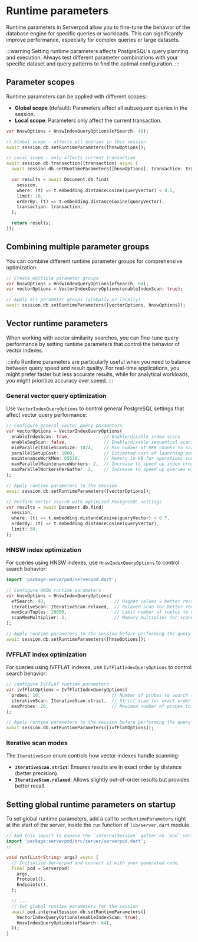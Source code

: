 # Runtime parameters

Runtime parameters in Serverpod allow you to fine-tune the behavior of the database engine for specific queries or workloads. This can significantly improve performance, especially for complex queries or large datasets.

:::warning
Setting runtime parameters affects PostgreSQL's query planning and execution. Always test different parameter combinations with your specific dataset and query patterns to find the optimal configuration.
:::

## Parameter scopes

Runtime parameters can be applied with different scopes:

- **Global scope** (default): Parameters affect all subsequent queries in the session.
- **Local scope**: Parameters only affect the current transaction.

```dart
var hnswOptions = HnswIndexQueryOptions(efSearch: 40);

// Global scope - affects all queries in this session
await session.db.setRuntimeParameters([hnswOptions]);

// Local scope - only affects current transaction
await session.db.transaction((transaction) async {
  await session.db.setRuntimeParameters([hnswOptions], transaction: transaction);

  var results = await Document.db.find(
    session,
    where: (t) => t.embedding.distanceCosine(queryVector) < 0.5,
    limit: 10,
    orderBy: (t) => t.embedding.distanceCosine(queryVector),
    transaction: transaction,
  );

  return results;
});
```

## Combining multiple parameter groups

You can combine different runtime parameter groups for comprehensive optimization:

```dart
// Create multiple parameter groups
var hnswOptions = HnswIndexQueryOptions(efSearch: 64);
var vectorOptions = VectorIndexQueryOptions(enableIndexScan: true);

// Apply all parameter groups (globally or locally)
await session.db.setRuntimeParameters([vectorOptions, hnswOptions]);
```

## Vector runtime parameters

When working with vector similarity searches, you can fine-tune query performance by setting runtime parameters that control the behavior of vector indexes.

:::info
Runtime parameters are particularly useful when you need to balance between query speed and result quality. For real-time applications, you might prefer faster but less accurate results, while for analytical workloads, you might prioritize accuracy over speed.
:::

### General vector query optimization

Use `VectorIndexQueryOptions` to control general PostgreSQL settings that affect vector query performance:

```dart
// Configure general vector query parameters
var vectorOptions = VectorIndexQueryOptions(
  enableIndexScan: true,             // Enable/disable index scans
  enableSeqScan: false,              // Enable/disable sequential scans
  minParallelTableScanSize: 1024,    // Min number of 8KB chunks to scan before parallelizing scans
  parallelSetupCost: 1000,           // Estimated cost of launching parallel worker processes
  maintenanceWorkMem: 65536,         // Memory in KB for operations such as index creation
  maxParallelMaintenanceWorkers: 2,  // Increase to speed up index creation on large tables
  maxParallelWorkersPerGather: 2,    // Increase to speed up queries without an index
);

// Apply runtime parameters to the session
await session.db.setRuntimeParameters([vectorOptions]);

// Perform vector search with optimized PostgreSQL settings
var results = await Document.db.find(
  session,
  where: (t) => t.embedding.distanceCosine(queryVector) < 0.7,
  orderBy: (t) => t.embedding.distanceCosine(queryVector),
  limit: 50,
);
```

### HNSW index optimization

For queries using HNSW indexes, use `HnswIndexQueryOptions` to control search behavior:

```dart
import 'package:serverpod/serverpod.dart';

// Configure HNSW runtime parameters
var hnswOptions = HnswIndexQueryOptions(
  efSearch: 40,                          // Higher values = better recall, slower search
  iterativeScan: IterativeScan.relaxed,  // Relaxed scan for better recall
  maxScanTuples: 20000,                  // Limit number of tuples to scan
  scanMemMultiplier: 2,                  // Memory multiplier for scanning
);

// Apply runtime parameters to the session before performing the query
await session.db.setRuntimeParameters([hnswOptions]);
```

### IVFFLAT index optimization

For queries using IVFFLAT indexes, use `IvfFlatIndexQueryOptions` to control search behavior:

```dart
// Configure IVFFLAT runtime parameters
var ivfFlatOptions = IvfFlatIndexQueryOptions(
  probes: 10,                           // Number of probes to search (higher = better recall)
  iterativeScan: IterativeScan.strict,  // Strict scan for exact order by distance
  maxProbes: 20,                        // Maximum number of probes to use
);

// Apply runtime parameters to the session before performing the query
await session.db.setRuntimeParameters([ivfFlatOptions]);
```

### Iterative scan modes

The `IterativeScan` enum controls how vector indexes handle scanning:

- **`IterativeScan.strict`**: Ensures results are in exact order by distance (better precision).
- **`IterativeScan.relaxed`**: Allows slightly out-of-order results but provides better recall.

## Setting global runtime parameters on startup

To set global runtime parameters, add a call to `setRuntimeParameters` right at the start of the server, inside the `run` function of `lib/server.dart` module.

```dart
// Add this import to expose the `internalSession` getter on `pod` variable.
import 'package:serverpod/src/server/serverpod.dart';
// ...

void run(List<String> args) async {
  // Initialize Serverpod and connect it with your generated code.
  final pod = Serverpod(
    args,
    Protocol(),
    Endpoints(),
  );

  // ...
  // Set global runtime parameters for the session
  await pod.internalSession.db.setRuntimeParameters([
    VectorIndexQueryOptions(enableIndexScan: true),
    HnswIndexQueryOptions(efSearch: 64),
  ]);
}
```

